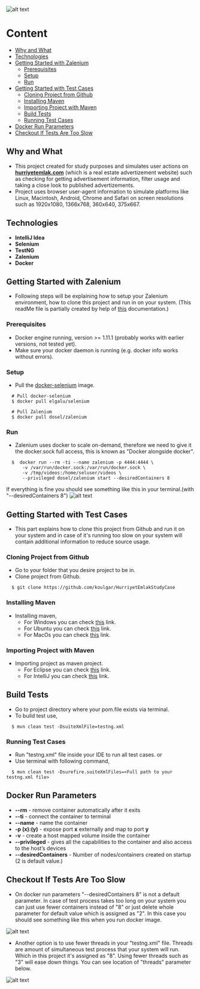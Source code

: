 ![alt text](https://raw.githubusercontent.com/zalando/zalenium/master/docs/img/logo_zalenium_wide.png "zaleniumlogo")

# Content
* [Why and What](#why-and-what)
* [Technologies](#technologies)
* [Getting Started with Zalenium](#getting-started-with-zalenium)
  * [Prerequisites](#prerequisites)
  * [Setup](#setup)
  * [Run](#run)
* [Getting Started with Test Cases](#getting-started-with-test-cases)
  * [Cloning Project from Github](#cloning-project-from-github)
  * [Installing Maven](#installing-maven)
  * [Importing Project with Maven](#importing-project-with-maven)
  * [Build Tests](#build-tests)
  * [Running Test Cases](#running-test-cases)
* [Docker Run Parameters](#docker-run-parameters)
* [Checkout If Tests Are Too Slow](#checkout-if-tests-are-too-slow)

## Why and What
* This project created for study purposes and simulates user actions on **[hurriyetemlak.com](http://www.hurriyetemlak.com)** (which is a real estate advertizement website) such as checking for getting advertisement information, filter usage and taking a close look to published advertizements. 
* Project uses browser user-agent information to simulate platforms like Linux, Macintosh, Android, Chrome and Safari on screen resolutions such as 1920x1080, 1366x768, 360x640, 375x667.

## Technologies
* **IntelliJ Idea**
* **Selenium**
* **TestNG**
* **Zalenium**
* **Docker**

## Getting Started with Zalenium
* Following steps will be explaining how to setup your Zalenium environment, how to clone this project and run in on your system. (This readMe file is partially created by help of [this](https://github.com/zalando/zalenium#getting-started) documentation.)

### Prerequisites
* Docker engine running, version >= 1.11.1 (probably works with earlier versions, not tested yet).
* Make sure your docker daemon is running (e.g. docker info works without errors).

### Setup
* Pull the [docker-selenium](https://github.com/elgalu/docker-selenium) image.
```
  # Pull docker-selenium
  $ docker pull elgalu/selenium

  # Pull Zalenium
  $ docker pull dosel/zalenium
```

### Run
* Zalenium uses docker to scale on-demand, therefore we need to give it the docker.sock full access, this is known as "Docker alongside docker".
```
  $  docker run --rm -ti --name zalenium -p 4444:4444 \
      -v /var/run/docker.sock:/var/run/docker.sock \
      -v /tmp/videos:/home/seluser/videos \
      --privileged dosel/zalenium start --desiredContainers 8
```
If everything is fine you should see something like this in your terminal.(with "--desiredContainers 8")
![alt text](https://i.ibb.co/vPX0Y2x/nodes.png "created nodes 8")

## Getting Started with Test Cases
* This part explains how to clone this project from Github and run it on your system and in case of it's running too slow on your system will contain additional information to reduce source usage.

### Cloning Project from Github
* Go to your folder that you desire project to be in.
* Clone project from Github.
```
  $ git clone https://github.com/koulgar/HurriyetEmlakStudyCase
```
### Installing Maven
* Installing maven,
  * For Windows you can check [this](https://docs.wso2.com/display/IS323/Installing+Apache+Maven+on+Windows) link.
  * For Ubuntu you can check [this](https://www.mkyong.com/maven/how-to-install-maven-in-ubuntu/) link.
  * For MacOs you can check [this](http://www.codebind.com/mac-osx/install-maven-mac-os/) link.

### Importing Project with Maven
* Importing project as maven project.
  * For Eclipse you can check [this](https://www.lagomframework.com/documentation/1.5.x/java/EclipseMavenInt.html) link.
  * For IntelliJ you can check [this](https://www.lagomframework.com/documentation/1.5.x/java/IntellijMaven.html) link.
  
## Build Tests
* Go to project directory where your pom.file exists via terminal.
* To build test use,
```
  $ mvn clean test -DsuiteXmlFile=testng.xml
```

### Running Test Cases
* Run "testng.xml" file inside your IDE to run all test cases.
or
* Use terminal with following command,
```
  $ mvn clean test -Dsurefire.suiteXmlFiles=<Full path to your testng.xml file>
```

## Docker Run Parameters
* **--rm** - remove container automatically after it exits
* **--ti** - connect the container to terminal
* **--name** - name the container
* **-p (x):(y)** - expose port **x** externally and map to port **y**
* **-v** - create a host mapped volume inside the container
* **--privileged** - gives all the capabilities to the container and also access to the host’s devices
* **--desiredContainers** - Number of nodes/containers created on startup (2 is default value.)

## Checkout If Tests Are Too Slow
* On docker run parameters "--desiredContainers 8" is not a default parameter. In case of test process takes too long on your system you can just use fewer containers instead of "8" or just delete whole parameter for default value which is assigned as "2".
In this case you should see something like this when you run docker image.

![alt text](https://i.ibb.co/tBGbqtZ/unknown.png "created nodes 2")

* Another option is to use fewer threads in your "testng.xml" file. Threads are amount of simultaneous test process  that your system will run. Which in this project it's assigned as "8". Using fewer threads such as "3" will ease down things. You can see location of "threads" parameter below.

![alt text](https://i.ibb.co/MZdyJ7S/unknown.png "threads in testng.xml")

